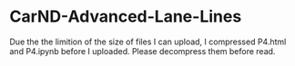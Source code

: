 # CarND-Advanced-Lane-Lines
Due the the limition of the size of files I can upload, I compressed P4.html and P4.ipynb before I uploaded. Please decompress them before read.
